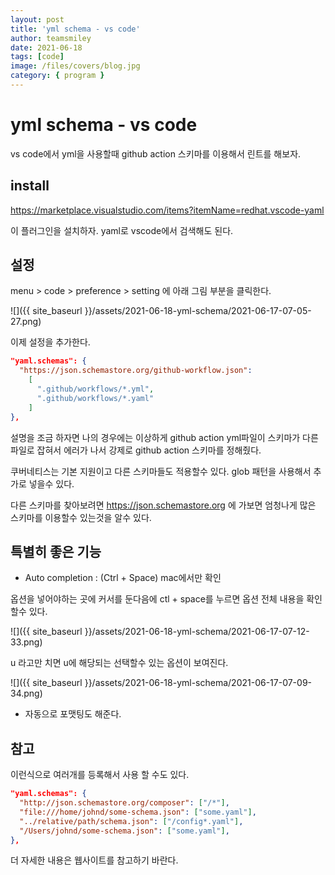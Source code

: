 ```yaml
---
layout: post
title: 'yml schema - vs code'
author: teamsmiley
date: 2021-06-18
tags: [code]
image: /files/covers/blog.jpg
category: { program }
---
```


# yml schema - vs code

vs code에서 yml을 사용할때 github action 스키마를 이용해서 린트를 해보자.

## install

<https://marketplace.visualstudio.com/items?itemName=redhat.vscode-yaml>

이 플러그인을 설치하자. yaml로 vscode에서 검색해도 된다.

## 설정

menu > code > preference > setting 에 아래 그림 부분을 클릭한다.

![]({{ site_baseurl }}/assets/2021-06-18-yml-schema/2021-06-17-07-05-27.png)

이제 설정을 추가한다.

```json
"yaml.schemas": {
  "https://json.schemastore.org/github-workflow.json":
    [
      ".github/workflows/*.yml",
      ".github/workflows/*.yaml"
    ]
},
```

설명을 조금 하자면 나의 경우에는 이상하게 github action yml파일이 스키마가 다른 파일로 잡혀서 에러가 나서 강제로 github action 스키마를 정해줬다.

쿠버네티스는 기본 지원이고 다른 스키마들도 적용할수 있다. glob 패턴을 사용해서 추가로 넣을수 있다.

다른 스키마를 찾아보려면 https://json.schemastore.org 에 가보면 엄청나게 많은 스키마를 이용할수 있는것을 알수 있다.

## 특별히 좋은 기능

- Auto completion : (Ctrl + Space) mac에서만 확인

옵션을 넣어야하는 곳에 커서를 둔다음에 ctl + space를 누르면 옵션 전체 내용을 확인할수 있다.

![]({{ site_baseurl }}/assets/2021-06-18-yml-schema/2021-06-17-07-12-33.png)

u 라고만 치면 u에 해당되는 선택할수 있는 옵션이 보여진다.

![]({{ site_baseurl }}/assets/2021-06-18-yml-schema/2021-06-17-07-09-34.png)

- 자동으로 포맷팅도 해준다.

## 참고

이런식으로 여러개를 등록해서 사용 할 수도 있다.

```json
"yaml.schemas": {
  "http://json.schemastore.org/composer": ["/*"],
  "file:///home/johnd/some-schema.json": ["some.yaml"],
  "../relative/path/schema.json": ["/config*.yaml"],
  "/Users/johnd/some-schema.json": ["some.yaml"],
},
```

더 자세한 내용은 웹사이트를 참고하기 바란다.
